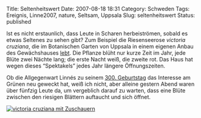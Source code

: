 Title: Seltenheitswert
Date: 2007-08-18 18:31
Category: Schweden
Tags: Ereignis, Linne2007, nature, Seltsam, Uppsala
Slug: seltenheitswert
Status: published

Ist es nicht erstaunlich, dass Leute in Scharen herbeiströmen, sobald es
etwas Seltenes zu sehen gibt? Zum Beispiel die Riesenseerose *victoria
cruziana*, die im Botanischen Garten von Uppsala in einem eigenen Anbau
des Gewächshauses
[lebt](http://www.botan.uu.se/sevardheter/Victoria.html). Die Pflanze
blüht nur kurze Zeit im Jahr, jede Blüte zwei Nächte lang; die erste
Nacht weiß, die zweite rot. Das Haus hat wegen dieses “Spektakels” jedes
Jahr längere Öffnungszeiten.

Ob die Allgegenwart Linnés zu seinem [300.
Geburtstag](http://www.fiket.de/tag/linne2007) das Interesse am Grünen
neu geweckt hat, weiß ich nicht, aber alleine gestern Abend waren über
fünfzig Leute da, um vergeblich darauf zu warten, dass eine Blüte
zwischen den riesigen Blättern auftaucht und sich öffnet.

<!--more Zum Bild ohne Blüte &raquo; -->

[![victoria cruziana mit
Zuschauern](/pic/nackrosbotan_s.jpg "victoria cruziana mit Zuschauern")](/pic/nackrosbotan_l.jpg)

